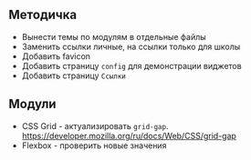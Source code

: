 
## Методичка
- Вынести темы по модулям в отдельные файлы
- Заменить ссылки личные, на ссылки только для школы
- Добавить favicon
- Добавить страницу `config` для демонстрации виджетов
- Добавить страницу `Ссылки`

## Модули
- CSS Grid - актуализировать `grid-gap`. https://developer.mozilla.org/ru/docs/Web/CSS/grid-gap
- Flexbox - проверить новые значения

